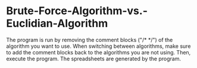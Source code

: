 # Brute-Force-Algorithm-vs.-Euclidian-Algorithm
The program is run by removing the comment blocks ("/* */") of the algorithm you want to use. When switching between algorithms, make sure to add the comment blocks back to the algorithms you are not using. Then, execute the program. The spreadsheets are generated by the program.
